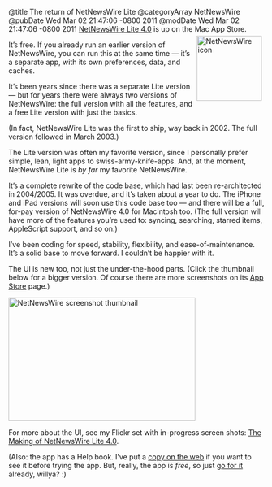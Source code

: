 @title The return of NetNewsWire Lite
@categoryArray NetNewsWire
@pubDate Wed Mar 02 21:47:06 -0800 2011
@modDate Wed Mar 02 21:47:06 -0800 2011
<a href="http://itunes.apple.com/us/app/netnewswire-lite/id418666663?mt=12">NetNewsWire Lite 4.0</a> is up on the Mac App Store.<a href="http://itunes.apple.com/us/app/netnewswire-lite/id418666663?mt=12"><img src="http://ranchero.com/images/nnw3.2AppIcon-128.png" align="right" alt="NetNewsWire icon" height="128" width="128" hspace="5" vspace="5" border="0" /></a>

It’s free. If you already run an earlier version of NetNewsWire, you can run this at the same time — it’s a separate app, with its own preferences, data, and caches.

It’s been years since there was a separate Lite version — but for years there were always two versions of NetNewsWire: the full version with all the features, and a free Lite version with just the basics.

(In fact, NetNewsWire Lite was the first to ship, way back in 2002. The full version followed in March 2003.)

The Lite version was often my favorite version, since I personally prefer simple, lean, light apps to swiss-army-knife-apps. And, at the moment, NetNewsWire Lite is <em>by far</em> my favorite NetNewsWire.

It’s a complete rewrite of the code base, which had last been re-architected in 2004/2005. It was overdue, and it’s taken about a year to do. The iPhone and iPad versions will soon use this code base too — and there will be a full, for-pay version of NetNewsWire 4.0 for Macintosh too. (The full version will have more of the features you’re used to: syncing, searching, starred items, AppleScript support, and so on.)

I’ve been coding for speed, stability, flexibility, and ease-of-maintenance. It’s a solid base to move forward. I couldn’t be happier with it.

The UI is new too, not just the under-the-hood parts. (Click the thumbnail below for a bigger version. Of course there are more screenshots on its <a href="http://itunes.apple.com/us/app/netnewswire-lite/id418666663?mt=12">App Store</a> page.)

<a href="http://inessential.com/images/nnw_reader_1.png"><img src="http://inessential.com/images/nnwlite1_thumb.png" alt="NetNewsWire screenshot thumbnail" border="0" height="243" width="368" /></a>

For more about the UI, see my Flickr set with in-progress screen shots: <a href="http://www.flickr.com/photos/brentsimmons/sets/72157626185243570/">The Making of NetNewsWire Lite 4.0</a>.

(Also: the app has a Help book. I’ve put a <a href="http://ranchero.com/help/netnewswirelite4/">copy on the web</a> if you want to see it before trying the app. But, really, the app is <em>free</em>, so just <a href="http://itunes.apple.com/us/app/netnewswire-lite/id418666663?mt=12">go for it</a> already, willya? :)
